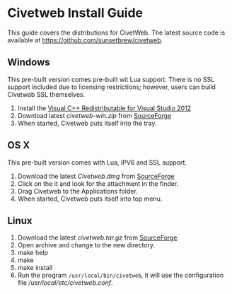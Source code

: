 Civetweb Install Guide
====

This guide covers the distributions for CivetWeb.  The latest source code is available at https://github.com/sunsetbrew/civetweb.

Windows
---

This pre-built version comes pre-built wit Lua support.  There is no SSL support included due to licensing restrictions; however, users can build Civetwab SSL themselves.
 
1. Install the [Visual C++ Redistributable for Visual Studio 2012](http://www.microsoft.com/en-us/download/details.aspx?id=30679)
2. Download latest *civetweb-win.zip* from [SourceForge](https://sourceforge.net/projects/civetweb/files/)
3. When started, Civetweb puts itself into the tray.

OS X
---

This pre-built version comes with Lua, IPV6 and SSL support.

1. Download the latest *Civetweb.dmg* from [SourceForge](https://sourceforge.net/projects/civetweb/files/)
2. Click on the it and look for the attachment in the finder.
4. Drag Civetweb to the Applications folder.
5. When started, Civetweb puts itself into top menu.

Linux
---

1. Download the latest *civetweb.tar.gz* from [SourceForge](https://sourceforge.net/projects/civetweb/files/)
2. Open archive and change to the new directory.
3. make help
4. make
5. make install
6. Run the program ```/usr/local/bin/civetweb```, it will use the configuration file */usr/local/etc/civetweb.conf*.
